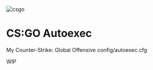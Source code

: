 
![csgo](https://user-images.githubusercontent.com/34782021/231021403-d2131821-a31c-4fd5-bafb-92f6ad8e71c7.png)


# CS:GO Autoexec
My Counter-Strike: Global Offensive config/autoexec.cfg

WIP
